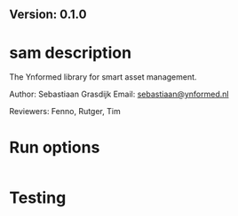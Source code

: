 ## Version: 0.1.0

# sam description

The Ynformed library for smart asset management.

Author: Sebastiaan Grasdijk
Email: sebastiaan@ynformed.nl

Reviewers: Fenno, Rutger, Tim

# Run options

``` 
```

# Testing

```
```